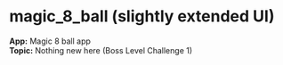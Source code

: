 # magic_8_ball (slightly extended UI)

**App:** Magic 8 ball app<br />
**Topic:** Nothing new here (Boss Level Challenge 1)